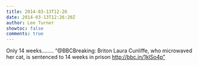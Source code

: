 ```yaml
---
title: 2014-03-13T12-26
date: 2014-03-13T12:26:20Z
author: Lee Turner
showtoc: false
comments: true
---
```


Only 14 weeks…….. “@BBCBreaking: Briton Laura Cunliffe, who microwaved her cat, is sentenced to 14 weeks in prison http://bbc.in/1klSo4p”

